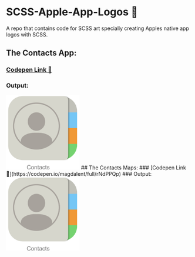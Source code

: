 # SCSS-Apple-App-Logos 🍎
A repo that contains code for SCSS art specially creating Apples native app logos with SCSS.
## The Contacts App:
### [Codepen Link 🍎](https://codepen.io/magdalent/full/xxWmYdJ)
### Output:
<img src="https://github.com/magdalent/SCSS-Apple-App-Logos/blob/main/contacts.png" alt="drawing" width="200"/>
## The Contacts Maps:
### [Codepen Link 🍎](https://codepen.io/magdalent/full/rNdPPQp)
### Output:
<img src="https://github.com/magdalent/SCSS-Apple-App-Logos/blob/main/contacts.png" alt="drawing" width="200"/>

